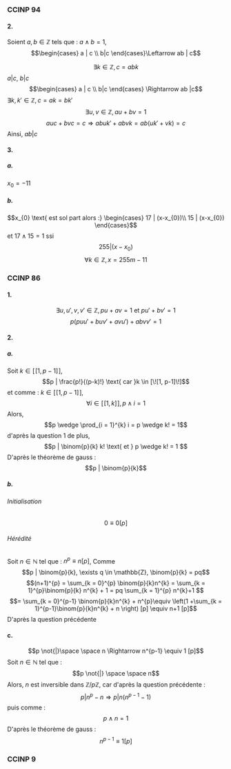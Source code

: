 ### CCINP 94
#### 2.
Soient $a, b \in \mathbb{Z}$ tels que : $a \wedge b = 1$, 
$$\begin{cases}
a | c \\
b|c 
\end{cases}\Leftarrow ab | c$$

$$\exists  k \in \mathbb{Z}, c= abk$$
$a | c$, $b|c$
$$\begin{cases}
a | c \\
b|c 
\end{cases} \Rightarrow ab |c$$
$\exists k, k' \in \mathbb{Z}, c = ak = bk'$
$$\exists u, v \in \mathbb{Z}, au + bv = 1$$
$$auc + bvc = c \Rightarrow ab u k' + ab v k = ab(uk' + vk) = c$$
Ainsi, $ab | c$

#### 3.
##### a.
$x_{0}=-11$

##### b.
$$x_{0} \text{ est sol part alors :} \begin{cases}
17 | (x-x_{0})\\
15 | (x-x_{0})
\end{cases}$$
et $17 \wedge 15 = 1$ ssi 
$$255 | (x-x_{0})$$
$$\forall k \in \mathbb{Z}, x = 255m - 11$$

### CCINP 86
#### 1.
$$\exists u, u', v, v' \in \mathbb{Z}, pu + av = 1 \text{ et } p u' + bv' = 1$$
$$p(puu' + b uv' + a vu') + ab vv' = 1$$

#### 2.
##### a.
Soit $k \in [\![1, p-1]\!]$, 
$$p | \frac{p!}{(p-k)!} \text{ car }k \in [\![1, p-1]\!]$$
et comme : $k \in [\![1, p-1]\!]$, 
$$\forall i \in [\![1, k]\!], p \wedge i = 1$$
Alors, 
$$p \wedge \prod_{i = 1}^{k} i = p \wedge k! = 1$$
d'après la question 1
de plus, 
$$p | \binom{p}{k} k! \text{ et } p \wedge k! = 1 $$
D'après le théorème de gauss : 
$$p | \binom{p}{k}$$

##### b.
###### Initialisation
$$0 \equiv 0 [p]$$

###### Hérédité
Soit $n \in \mathbb{N}$ tel que : $n^{p} \equiv n [p]$, 
Comme 
$$p | \binom{p}{k}, \exists q \in \mathbb{Z}, \binom{p}{k} = pq$$
$$(n+1)^{p} = \sum_{k = 0}^{p} \binom{p}{k}n^{k} =  \sum_{k = 1}^{p}\binom{p}{k} n^{k} + 1 = pq \sum_{k = 1}^{p} n^{k}+1 $$
$$= \sum_{k = 0}^{p-1} \binom{p}{k}n^{k} + n^{p}\equiv \left(1 +\sum_{k = 1}^{p-1}\binom{p}{k}n^{k} + n \right) [p] \equiv n+1 [p]$$
D'après la question précédente

#### c.
$$p \not{|}\space \space  n \Rightarrow n^{p-1} \equiv 1 [p]$$
Soit $n \in \mathbb{N}$ tel que : 
$$p \not{|} \space \space n$$
Alors, $n$ est inversible dans $\mathbb{Z} / p\mathbb{Z}$, 
car d'après la question précédente : 
$$p | n^{p} - n \Rightarrow p | n(n^{p-1}-1)$$
puis comme : 
$$p \wedge n = 1$$
D'après le théorème de gauss : 
$$n^{p-1} \equiv 1 [p]$$

### CCINP 9
